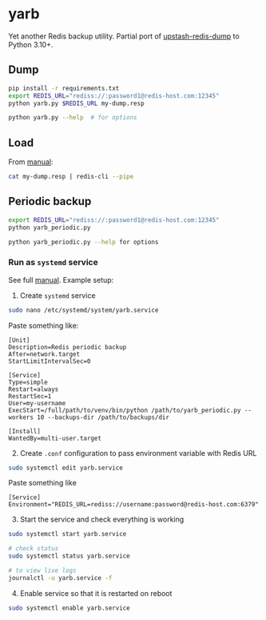 # yarb

Yet another Redis backup utility. Partial port of [upstash-redis-dump](https://github.com/upstash/upstash-redis-dump)
to Python 3.10+.

## Dump

```sh
pip install -r requirements.txt
export REDIS_URL="rediss://:password1@redis-host.com:12345"
python yarb.py $REDIS_URL my-dump.resp

python yarb.py --help  # for options
```

## Load

From [manual](https://redis.io/docs/manual/patterns/bulk-loading/):

```sh
cat my-dump.resp | redis-cli --pipe
```

## Periodic backup

```sh
export REDIS_URL="rediss://:password1@redis-host.com:12345"
python yarb_periodic.py

python yarb_periodic.py --help for options
```

### Run as `systemd` service

See full [manual](https://linuxhandbook.com/create-systemd-services/). Example setup:

1. Create `systemd` service

```sh
sudo nano /etc/systemd/system/yarb.service
```

Paste something like:

```
[Unit]
Description=Redis periodic backup
After=network.target
StartLimitIntervalSec=0

[Service]
Type=simple
Restart=always
RestartSec=1
User=my-username
ExecStart=/full/path/to/venv/bin/python /path/to/yarb_periodic.py --workers 10 --backups-dir /path/to/backups/dir

[Install]
WantedBy=multi-user.target
```

2. Create `.conf` configuration to pass environment variable with Redis URL

```sh
sudo systemctl edit yarb.service
```

Paste something like

```
[Service]
Environment="REDIS_URL=rediss://username:password@redis-host.com:6379"
```

3. Start the service and check everything is working

```sh
sudo systemctl start yarb.service

# check status
sudo systemctl status yarb.service  

# to view live logs
journalctl -u yarb.service -f  
```

4. Enable service so that it is restarted on reboot

```sh
sudo systemctl enable yarb.service
```
